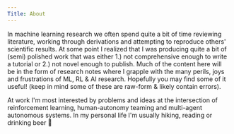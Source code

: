```yaml
---
Title: About
---
```


In machine learning research we often spend quite a bit of time reviewing literature, working through derivations and attempting to reproduce others' scientific results. At some point I realized that I was producing quite a bit of (semi) polished work that was either 1.) not comprehensive enough to write a tutorial or 2.) not novel enough to publish. Much of the content here will be in the form of research notes where I grapple with the many perils, joys and frustrations of ML, RL & AI research. Hopefully you may find some of it useful! (keep in mind some of these are raw-form & likely contain errors).

At work I'm most interested by problems and ideas at the intersection of reinforcement learning, human-autonomy teaming and multi-agent autonomous systems. In my personal life I'm usually hiking, reading or drinking beer 🍻
